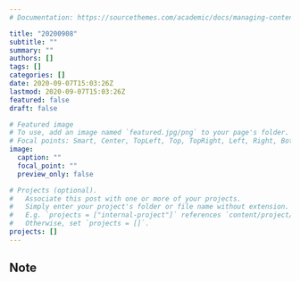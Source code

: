 ```yaml
---
# Documentation: https://sourcethemes.com/academic/docs/managing-content/

title: "20200908"
subtitle: ""
summary: ""
authors: []
tags: []
categories: []
date: 2020-09-07T15:03:26Z
lastmod: 2020-09-07T15:03:26Z
featured: false
draft: false

# Featured image
# To use, add an image named `featured.jpg/png` to your page's folder.
# Focal points: Smart, Center, TopLeft, Top, TopRight, Left, Right, BottomLeft, Bottom, BottomRight.
image:
  caption: ""
  focal_point: ""
  preview_only: false

# Projects (optional).
#   Associate this post with one or more of your projects.
#   Simply enter your project's folder or file name without extension.
#   E.g. `projects = ["internal-project"]` references `content/project/deep-learning/index.md`.
#   Otherwise, set `projects = []`.
projects: []
---
```


## Note

